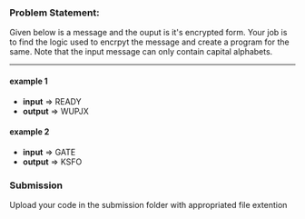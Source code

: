 ### Problem Statement: 
Given below is a message and the ouput is it's encrypted form. Your job is to find the logic used to encrpyt the message and create a program for the same. Note that the input message can only contain capital alphabets.


---------------------------------------------

#### example 1
* **input** => READY
* **output** => WUPJX
#### example 2
* **input** => GATE
* **output** => KSFO


### Submission
Upload your code in the submission folder with appropriated file extention
